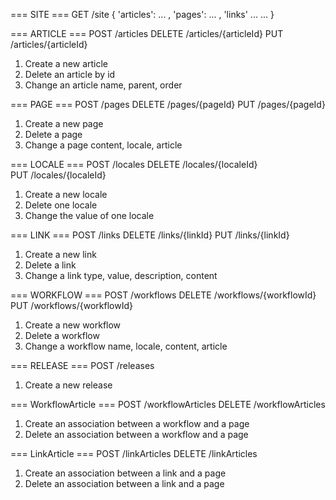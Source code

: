 === SITE ===
GET /site
{
'articles': ... ,
'pages': ... ,
'links' ...
...
} 

=== ARTICLE ===
POST /articles
DELETE /articles/{articleId}
PUT /articles/{articleId}

1. Create a new article
2. Delete an article by id
3. Change an article name, parent, order



=== PAGE ===
POST /pages
DELETE /pages/{pageId}
PUT /pages/{pageId}   


1. Create a new page
2. Delete a page
3. Change a page content, locale, article



=== LOCALE ===
POST /locales
DELETE /locales/{localeId}         
PUT /locales/{localeId}    

1. Create a new locale
2. Delete one locale
3. Change the value of one locale



=== LINK ===
POST /links
DELETE /links/{linkId}
PUT /links/{linkId}

1. Create a new link
2. Delete a link
3. Change a link type, value, description, content



=== WORKFLOW ===
POST /workflows
DELETE /workflows/{workflowId}
PUT /workflows/{workflowId}

1. Create a new workflow
2. Delete a workflow
3. Change a workflow name, locale, content, article



=== RELEASE ===
POST /releases

1. Create a new release


=== WorkflowArticle ===
POST /workflowArticles
DELETE /workflowArticles

1. Create an association between a workflow and a page
2. Delete an association between a workflow and a page


=== LinkArticle ===
POST /linkArticles
DELETE /linkArticles

1. Create an association between a link and a page
2. Delete an association between a link and a page







